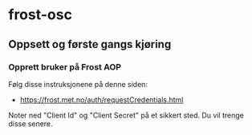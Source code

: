 # frost-osc

## Oppsett og første gangs kjøring

### Opprett bruker på Frost AOP

Følg disse instruksjonene på denne siden: 
* https://frost.met.no/auth/requestCredentials.html


Noter ned "Client Id" og "Client Secret" på et sikkert sted. Du vil trenge disse senere.

### 



